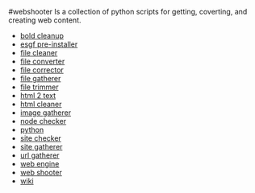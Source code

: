 #webshooter
Is a collection of python scripts for getting, coverting, and creating web content.

* [bold cleanup](https://github.com/aims-group/webshooter/wiki/boldcleanup)
* [esgf pre-installer](https://github.com/aims-group/webshooter/wiki/esgfpreinstaller)
* [file cleaner](https://github.com/aims-group/webshooter/wiki/filecleaner)
* [file converter](https://github.com/aims-group/webshooter/wiki/fileconverter)
* [file corrector](https://github.com/aims-group/webshooter/wiki/filecorrector)
* [file gatherer](https://github.com/aims-group/webshooter/wiki/filegatherer)
* [file trimmer](https://github.com/aims-group/webshooter/wiki/filetrimmer)
* [html 2 text](https://github.com/aims-group/webshooter/wiki/html2text)
* [html cleaner](https://github.com/aims-group/webshooter/wiki/htmlcleaner)
* [image gatherer](https://github.com/aims-group/webshooter/wiki/imagegatherer)
* [node checker](https://github.com/aims-group/webshooter/wiki/nodechecker)
* [python](https://github.com/aims-group/webshooter/wiki/python)
* [site checker](https://github.com/aims-group/webshooter/wiki/sitechecker)
* [site gatherer](https://github.com/aims-group/webshooter/wiki/sitegatherer)
* [url gatherer](https://github.com/aims-group/webshooter/wiki/urlgatherer)
* [web engine](https://github.com/aims-group/webshooter/wiki/webengine)
* [web shooter](https://github.com/aims-group/webshooter/wiki/webshooter)
* [wiki](https://github.com/aims-group/webshooter/wiki)
